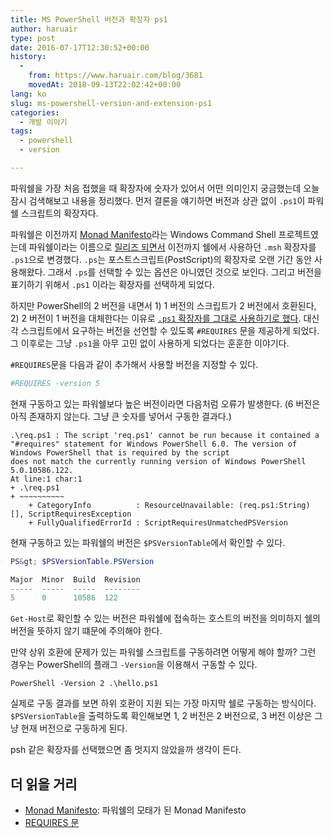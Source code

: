 ```yaml
---
title: MS PowerShell 버전과 확장자 ps1
author: haruair
type: post
date: 2016-07-17T12:30:52+00:00
history:
  - 
    from: https://www.haruair.com/blog/3681
    movedAt: 2018-09-13T22:02:42+00:00
lang: ko
slug: ms-powershell-version-and-extension-ps1
categories:
  - 개발 이야기
tags:
  - powershell
  - version

---
```

파워쉘을 가장 처음 접했을 때 확장자에 숫자가 있어서 어떤 의미인지 궁금했는데 오늘 잠시 검색해보고 내용을 정리했다. 먼저 결론을 얘기하면 버전과 상관 없이 `.ps1`이 파워쉘 스크립트의 확장자다.

파워쉘은 이전까지 [Monad Manifesto][1]라는 Windows Command Shell 프로젝트였는데 파워쉘이라는 이름으로 [릴리즈 되면서][2] 이전까지 쉘에서 사용하던 `.msh` 확장자를 `.ps1`으로 변경했다. `.ps`는 포스트스크립트(PostScript)의 확장자로 오랜 기간 동안 사용해왔다. 그래서 `.ps`를 선택할 수 있는 옵션은 아니였던 것으로 보인다. 그리고 버전을 표기하기 위해서 `.ps1` 이라는 확장자를 선택하게 되었다.

하지만 PowerShell의 2 버전을 내면서 1) 1 버전의 스크립트가 2 버전에서 호환된다, 2) 2 버전이 1 버전을 대체한다는 이유로 [`.ps1` 확장자를 그대로 사용하기로 했다][3]. 대신 각 스크립트에서 요구하는 버전을 선언할 수 있도록 `#REQUIRES` 문을 제공하게 되었다. 그 이후로는 그냥 `.ps1`을 아무 고민 없이 사용하게 되었다는 훈훈한 이야기다.

`#REQUIRES`문을 다음과 같이 추가해서 사용할 버전을 지정할 수 있다.

```powershell
#REQUIRES -version 5
```

현재 구동하고 있는 파워쉘보다 높은 버전이라면 다음처럼 오류가 발생한다. (6 버전은 아직 존재하지 않는다. 그냥 큰 숫자를 넣어서 구동한 결과다.)

    .\req.ps1 : The script 'req.ps1' cannot be run because it contained a "#requires" statement for Windows PowerShell 6.0. The version of Windows PowerShell that is required by the script 
    does not match the currently running version of Windows PowerShell 5.0.10586.122.
    At line:1 char:1
    + .\req.ps1
    + ~~~~~~~~~~
        + CategoryInfo          : ResourceUnavailable: (req.ps1:String) [], ScriptRequiresException
        + FullyQualifiedErrorId : ScriptRequiresUnmatchedPSVersion
    

현재 구동하고 있는 파워쉘의 버전은 `$PSVersionTable`에서 확인할 수 있다.

```powershell
PS&gt; $PSVersionTable.PSVersion

Major  Minor  Build  Revision
-----  -----  -----  --------
5      0      10586  122
```

`Get-Host`로 확인할 수 있는 버전은 파워쉘에 접속하는 호스트의 버전을 의미하지 쉘의 버전을 뜻하지 않기 떄문에 주의해야 한다.

만약 상위 호환에 문제가 있는 파워쉘 스크립트를 구동하려면 어떻게 해야 할까? 그런 경우는 PowerShell의 플래그 `-Version`을 이용해서 구동할 수 있다.

    PowerShell -Version 2 .\hello.ps1
    

실제로 구동 결과를 보면 하위 호환이 지원 되는 가장 마지막 쉘로 구동하는 방식이다. `$PSVersionTable`을 출력하도록 확인해보면 1, 2 버전은 2 버전으로, 3 버전 이상은 그냥 현재 버전으로 구동하게 된다.

psh 같은 확장자를 선택했으면 좀 멋지지 않았을까 생각이 든다.

## 더 읽을 거리

  * [Monad Manifesto][1]: 파워쉘의 모태가 된 Monad Manifesto
  * [REQUIRES 문][4]

 [1]: http://www.jsnover.com/Docs/MonadManifesto.pdf
 [2]: https://blogs.msdn.microsoft.com/powershell/2006/04/25/windows-powershell-monad-has-arrived/
 [3]: https://blogs.msdn.microsoft.com/powershell/2007/11/02/ctp-versioning/
 [4]: https://technet.microsoft.com/en-us/library/hh847765.aspx